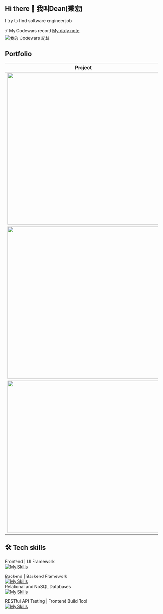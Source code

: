 ## Hi there 👋 我叫Dean(秉宏)


I try to find software engineer job

⚡ My Codewars record
  [My daily note](https://github.com/GustavoFringgg/daily_codewar_note)<br />
  ![我的 Codewars 記錄](https://www.codewars.com/users/Dean%20Tsai/badges/small)

  ## Portfolio

| Project   | Description |
|-----------|-------------|
| <a href="https://github.com/GustavoFringgg/ChatWall-Frontend_v2"><img src="https://firebasestorage.googleapis.com/v0/b/theodore-s-blog.appspot.com/o/%E5%80%8B%E4%BA%BA%E8%B3%87%E6%96%99%E5%A4%BE%2Fgithub%20readme%2FchatWall%2Fchatwall.jpg?alt=media&token=5a262c3c-88b5-471c-b6b2-4a105ba5b338" width="500px"></a> |   ChatWall<br> 1. website can post post12456789012345678901234567890<br>2. like post <br>3. follow friends<br>4. chat with others |
| <a href="https://github.com/GustavoFringgg/vue_todolist"><img src="https://firebasestorage.googleapis.com/v0/b/theodore-s-blog.appspot.com/o/%E5%80%8B%E4%BA%BA%E8%B3%87%E6%96%99%E5%A4%BE%2Fgithub%20readme%2Ftodolist%2Fchatwall%20(1).png?alt=media&token=8790291e-656a-4511-9855-cb7bc765b52a" width="500px"></a> |   Todolist |
| <a href="https://gustavofringgg.github.io/personalprofile/"><img src="https://firebasestorage.googleapis.com/v0/b/theodore-s-blog.appspot.com/o/%E5%80%8B%E4%BA%BA%E8%B3%87%E6%96%99%E5%A4%BE%2Fgithub%20readme%2F0124.jpg?alt=media&token=2cfe3eef-0bc4-4396-85bf-0220a457bde0" width="500px"></a> | My tech blog |




## 🛠 Tech skills
Frontend | UI Framework<br>
[![My Skills](https://skillicons.dev/icons?i=html,css,js,vue,bootstrap)](https://skillicons.dev)<br>


Backend | Backend Framework<br>
[![My Skills](https://skillicons.dev/icons?i=nodejs,express)](https://skillicons.dev)<br>
Relational and NoSQL Databases<br>
[![My Skills](https://skillicons.dev/icons?i=postgres,mongodb)](https://skillicons.dev)<br>

RESTful API Testing  | Frontend Build Tool<br>
[![My Skills](https://skillicons.dev/icons?i=postman,vite)](https://skillicons.dev)<br>




